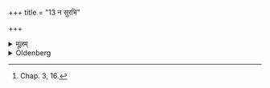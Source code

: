 +++
title = "13 न सुरभि"

+++

<details><summary>मूलम्</summary>

न सुरभि १३
</details>

<details><summary>Oldenberg</summary>

13. [^8]  And the (offering of) perfume,


[^8]:  Chap. 3, 16.
</details>
